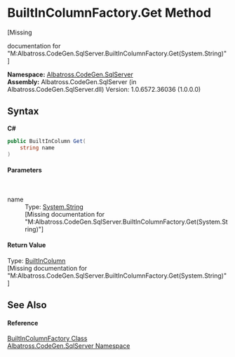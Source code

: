 # BuiltInColumnFactory.Get Method 
 

\[Missing <summary> documentation for "M:Albatross.CodeGen.SqlServer.BuiltInColumnFactory.Get(System.String)"\]

**Namespace:**&nbsp;<a href="N_Albatross_CodeGen_SqlServer.md">Albatross.CodeGen.SqlServer</a><br />**Assembly:**&nbsp;Albatross.CodeGen.SqlServer (in Albatross.CodeGen.SqlServer.dll) Version: 1.0.6572.36036 (1.0.0.0)

## Syntax

**C#**<br />
``` C#
public BuiltInColumn Get(
	string name
)
```


#### Parameters
&nbsp;<dl><dt>name</dt><dd>Type: <a href="http://msdn2.microsoft.com/en-us/library/s1wwdcbf" target="_blank">System.String</a><br />\[Missing <param name="name"/> documentation for "M:Albatross.CodeGen.SqlServer.BuiltInColumnFactory.Get(System.String)"\]</dd></dl>

#### Return Value
Type: <a href="T_Albatross_CodeGen_Database_BuiltInColumn.md">BuiltInColumn</a><br />\[Missing <returns> documentation for "M:Albatross.CodeGen.SqlServer.BuiltInColumnFactory.Get(System.String)"\]

## See Also


#### Reference
<a href="T_Albatross_CodeGen_SqlServer_BuiltInColumnFactory.md">BuiltInColumnFactory Class</a><br /><a href="N_Albatross_CodeGen_SqlServer.md">Albatross.CodeGen.SqlServer Namespace</a><br />
